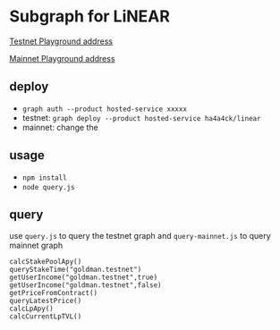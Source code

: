 # Subgraph for LiNEAR
[Testnet Playground address](https://thegraph.com/hosted-service/subgraph/ha4a4ck/linear?selected=playground)

[Mainnet Playground address](https://thegraph.com/hosted-service/subgraph/ha4a4ck/linearmainnet?selected=playground)

## deploy
* ```graph auth --product hosted-service xxxxx ```
* testnet: ```graph deploy --product hosted-service ha4a4ck/linear ```
* mainnet: change the  
## usage
* ```npm install```
* ```node query.js```

## query
use ```query.js``` to query the testnet graph and ```query-mainnet.js``` to query mainnet graph
```
calcStakePoolApy()
queryStakeTime("goldman.testnet")
getUserIncome("goldman.testnet",true)
getUserIncome("goldman.testnet",false)
getPriceFromContract()
queryLatestPrice()
calcLpApy()
calcCurrentLpTVL()
```
